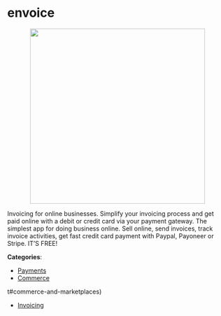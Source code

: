 # envoice
<p align="center">
    <img width="400" src="https://raw.githubusercontent.com/apis-list/apis-list/apis/envoice/logo_256x256.png" />
</p>

Invoicing for online businesses. Simplify your invoicing process and get paid online with a debit or credit card via your payment gateway. The simplest app for doing business online.  Sell online, send invoices, track invoice activities, get fast credit card payment with Paypal, Payoneer or Stripe.  IT’S FREE!



**Categories**:
- [Payments](https://github.com/apis-list/apis-list#payments)
- [Commerce](https://github.com/apis-list/apis-list#commerce)



t#commerce-and-marketplaces)
- [Invoicing](https://github.com/apis-list/apis-list#invoicing)






